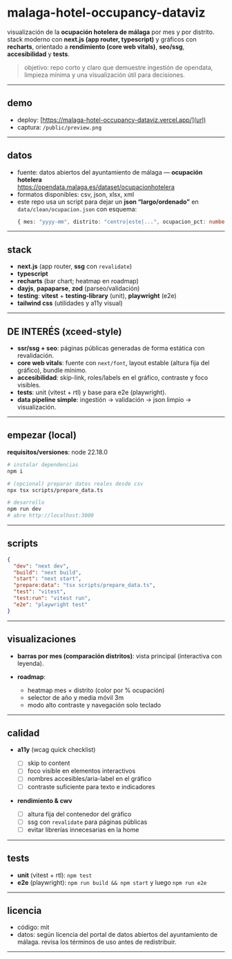 
# malaga-hotel-occupancy-dataviz

visualización de la **ocupación hotelera de málaga** por mes y por distrito. stack moderno con **next.js (app router, typescript)** y gráficos con **recharts**, orientado a **rendimiento (core web vitals)**, **seo/ssg**, **accesibilidad** y **tests**.

> objetivo: repo corto y claro que demuestre ingestión de opendata, limpieza mínima y una visualización útil para decisiones.

---

## demo
- deploy: [https://malaga-hotel-occupancy-dataviz.vercel.app/](url)
- captura: `/public/preview.png`

---

## datos
- fuente: datos abiertos del ayuntamiento de málaga — **ocupación hotelera**  
  https://opendata.malaga.es/dataset/ocupacionhotelera  
- formatos disponibles: csv, json, xlsx, xml  
- este repo usa un script para dejar un **json “largo/ordenado”** en `data/clean/ocupacion.json` con esquema:
  ```ts
  { mes: "yyyy-mm", distrito: "centro|este|...", ocupacion_pct: number } // 0–100


---

## stack

* **next.js** (app router, **ssg** con `revalidate`)
* **typescript**
* **recharts** (bar chart; heatmap en roadmap)
* **dayjs**, **papaparse**, **zod** (parseo/validación)
* **testing**: **vitest** + **testing-library** (unit), **playwright** (e2e)
* **tailwind css** (utilidades y a11y visual)

---

## DE INTERÉS (xceed-style)

* **ssr/ssg + seo**: páginas públicas generadas de forma estática con revalidación.
* **core web vitals**: fuente con `next/font`, layout estable (altura fija del gráfico), bundle mínimo.
* **accesibilidad**: skip-link, roles/labels en el gráfico, contraste y foco visibles.
* **tests**: unit (vitest + rtl) y base para e2e (playwright).
* **data pipeline simple**: ingestión → validación → json limpio → visualización.

---

## empezar (local)

**requisitos/versiones**: node 22.18.0

```bash
# instalar dependencias
npm i

# (opcional) preparar datos reales desde csv
npx tsx scripts/prepare_data.ts

# desarrollo
npm run dev
# abre http://localhost:3000
```

---

## scripts

```json
{
  "dev": "next dev",
  "build": "next build",
  "start": "next start",
  "prepare:data": "tsx scripts/prepare_data.ts",
  "test": "vitest",
  "test:run": "vitest run",
  "e2e": "playwright test"
}
```

---

## visualizaciones

* **barras por mes (comparación distritos)**: vista principal (interactiva con leyenda).
* **roadmap**:

  * heatmap mes × distrito (color por % ocupación)
  * selector de año y media móvil 3m
  * modo alto contraste y navegación solo teclado

---

## calidad

* **a11y** (wcag quick checklist)

  * [ ] skip to content
  * [ ] foco visible en elementos interactivos
  * [ ] nombres accesibles/aria-label en el gráfico
  * [ ] contraste suficiente para texto e indicadores
 
* **rendimiento & cwv**

  * [ ] altura fija del contenedor del gráfico
  * [ ] ssg con `revalidate` para páginas públicas
  * [ ] evitar librerías innecesarias en la home

---

## tests

* **unit** (vitest + rtl): `npm test`
* **e2e** (playwright): `npm run build && npm start` y luego `npm run e2e`

---

## licencia

* código: mit
* datos: según licencia del portal de datos abiertos del ayuntamiento de málaga. revisa los términos de uso antes de redistribuir.

---

